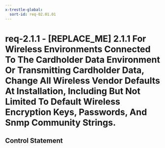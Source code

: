 ```yaml
---
x-trestle-global:
  sort-id: req-02.01.01
---
```


# req-2.1.1 - \[REPLACE_ME\] 2.1.1 For Wireless Environments Connected To The Cardholder Data Environment Or Transmitting Cardholder Data, Change All Wireless Vendor Defaults At Installation, Including But Not Limited To Default Wireless Encryption Keys, Passwords, And Snmp Community Strings.

## Control Statement
